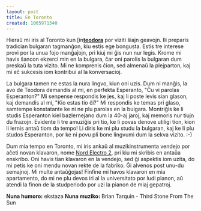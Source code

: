 ```yaml
---
layout: post
title: En Toronto
created: 1065971340
---
```

Hieraŭ mi iris al Toronto kun <a href="https://www.livejournal.com/userinfo.bml?user=teodora"><img src="https://stat.livejournal.com/img/userinfo.gif" alt="[info]" width="17" height="17" style="vertical-align: bottom; border: 0;" /></a><a href="https://teodora.livejournal.com/"><b>teodora</b></a> por viziti ŝiajn geavojn.  Ili preparis tradician bulgaran tagmanĝon, kiu estis ege bongusta.  Estis tre interese provi por la unua fojo manĝaĵojn, pri kiuj mi ĝis nun nur legis.  Krome mi havis ŝancon ekzerci min en la bulgara, ĉar oni parolis la bulgaran dum preskaŭ la tuta vizito.  Mi ne komprenis ĉion, sed almenaŭ la plejparton, kaj mi eĉ sukcesis iom kontribui al la konversacioj.

La bulgara tamen ne estas la nura lingvo, kiun oni uzis.  Dum ni manĝis, la avo de Teodora demandis al mi, en perfekta Esperanto, "Ĉu vi parolas Esperanton?"  Mi senpense respondis ke jes, kaj li poste levis sian glason, kaj demandis al mi, "Kio estas tio ĉi?"  Mi respondis ke temas pri glaso, samtempe konstatante ke ni ne plu parolas en la bulgara.  Montriĝis ke li studis Esperanton kiel bazlernejano dum la 40-aj jaroj, kaj memoris nur tiujn du frazojn.  Evidente li tre amuziĝis pri tio, ke li povas denove utiligi tion, kion li lernis antaŭ tiom da tempo!  Li diris ke mi plu studu la bulgaran, kaj ke li plu studos Esperanton, por ke ni povu pli bone lingvumi dum la sekva vizito.  :-)

Dum mia tempo en Toronto, mi iris ankaŭ al muzikinstrumenta vendejo por aĉeti novan klavaron, nome <a href="http://www.clavia.se/nordelectro/index.htm">Nord Electro 2</a>, pri kiu mi skribis en antaŭa enskribo.  Oni havis tian klavaron en la vendejo, sed ĝi aspektis iom uzita, do mi petis ke oni mendu novan rekte de la fabriko.  Ĝi alvenos post unu-du semajnoj.  Mi multe antaŭĝojas!  Finfine mi havos klavaron en mia apartamento, do mi ne plu devos iri al la universitato por ludi pianon, aŭ atendi la finon de la studperiodo por uzi la pianon de miaj gepatroj.

<b>Nuna humoro:</b> ekstaza
<b>Nuna muziko:</b> Brian Tarquin - Third Stone From The Sun

